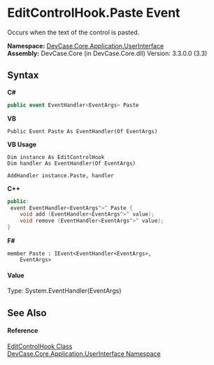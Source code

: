# EditControlHook.Paste Event
 

Occurs when the text of the control is pasted.

**Namespace:**&nbsp;<a href="N_DevCase_Core_Application_UserInterface">DevCase.Core.Application.UserInterface</a><br />**Assembly:**&nbsp;DevCase.Core (in DevCase.Core.dll) Version: 3.3.0.0 (3.3)

## Syntax

**C#**<br />
``` C#
public event EventHandler<EventArgs> Paste
```

**VB**<br />
``` VB
Public Event Paste As EventHandler(Of EventArgs)
```

**VB Usage**<br />
``` VB Usage
Dim instance As EditControlHook
Dim handler As EventHandler(Of EventArgs)

AddHandler instance.Paste, handler

```

**C++**<br />
``` C++
public:
 event EventHandler<EventArgs^>^ Paste {
	void add (EventHandler<EventArgs^>^ value);
	void remove (EventHandler<EventArgs^>^ value);
}
```

**F#**<br />
``` F#
member Paste : IEvent<EventHandler<EventArgs>,
    EventArgs>

```


#### Value
Type: System.EventHandler(EventArgs)

## See Also


#### Reference
<a href="T_DevCase_Core_Application_UserInterface_EditControlHook">EditControlHook Class</a><br /><a href="N_DevCase_Core_Application_UserInterface">DevCase.Core.Application.UserInterface Namespace</a><br />